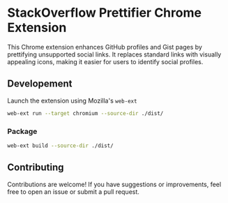 # StackOverflow Prettifier Chrome Extension

This Chrome extension enhances GitHub profiles and Gist pages by prettifying unsupported social links. It replaces standard links with visually appealing icons, making it easier for users to identify social profiles.

## Developement

Launch the extension using Mozilla's `web-ext`

```sh
web-ext run --target chromium --source-dir ./dist/
```

### Package

```sh
web-ext build --source-dir ./dist/
```

## Contributing

Contributions are welcome! If you have suggestions or improvements, feel free to open an issue or submit a pull request.
